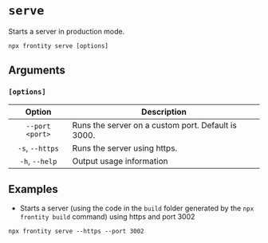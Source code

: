 # `serve`

Starts a server in production mode.

```shell
npx frontity serve [options]
```

## Arguments

### **`[options]`**

|            Option            | Description                                                                                                                                  |
| :--------------------------: | -------------------------------------------------------------------------------------------------------------------------------------------- |
|        `--port <port>`         | Runs the server on a custom port. Default is 3000.                                                                                      |
|         `-s`, `--https`          | Runs the server using https. |
| `-h`, `--help`  | Output usage information                                                                                                             |

## Examples

- Starts a server (using the code in the `build` folder generated by the `npx frontity build` command) using https and port 3002

```shell
npx frontity serve --https --port 3002
```
